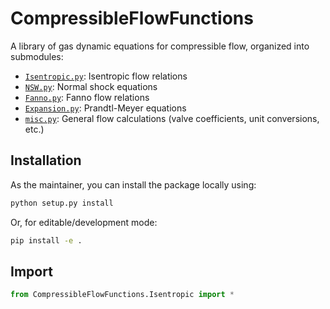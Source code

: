 # CompressibleFlowFunctions

A library of gas dynamic equations for compressible flow, organized into submodules:
- [`Isentropic.py`](docs/Isentropic.md): Isentropic flow relations
- [`NSW.py`](docs/NSW.md): Normal shock equations
- [`Fanno.py`](docs/Fanno.md): Fanno flow relations
- [`Expansion.py`](docs/Expansion.md): Prandtl-Meyer equations
- [`misc.py`](docs/misc.md): General flow calculations (valve coefficients, unit conversions, etc.)


## Installation

As the maintainer, you can install the package locally using:

```sh
python setup.py install
```

Or, for editable/development mode:

```sh
pip install -e .
```

## Import

```python
from CompressibleFlowFunctions.Isentropic import *
```

